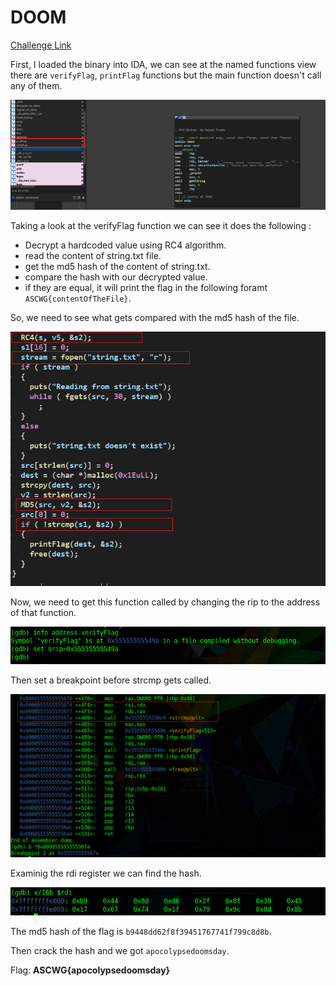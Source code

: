 # DOOM

[Challenge Link](https://github.com/ascwg/Challenges/raw/master/Reverse/DOOM.rar)

First, I loaded the binary into IDA, we can see at the named functions view there are `verifyFlag`, `printFlag` functions but the main function doesn't call any of them.

![](../images/DOOM_1.PNG)

Taking a look at the verifyFlag function we can see it does the following :

- Decrypt a hardcoded value using RC4 algorithm.
- read the content of string.txt file.
- get the md5 hash of the content of string.txt.
- compare the hash with our decrypted value.
- if they are equal, it will print the flag in the following foramt `ASCWG{contentOfTheFile}`.

So, we need to see what gets compared with the md5 hash of the file.

![](../images/DOOM_2.PNG)

Now, we need to get this function called by changing the rip to the address of that function.

![](../images/DOOM_3.PNG)

Then set a breakpoint before strcmp gets called.

![](../images/DOOM_4.png)

Examinig the rdi register we can find the hash.

![](../images/DOOM_5.PNG)

The md5 hash of the flag is `b9448dd62f8f39451767741f799c8d8b`.

Then crack the hash and we got `apocolypsedoomsday`.

Flag: **ASCWG{apocolypsedoomsday}**
